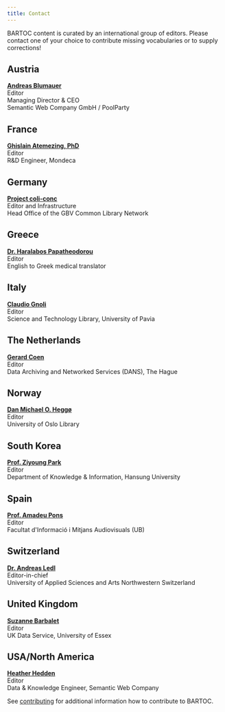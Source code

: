```yaml
---
title: Contact
---
```


BARTOC content is curated by an international group of editors. Please contact one of your choice to contribute missing vocabularies or to supply corrections!

<div class="row">
<div class="col">
<h2>Austria</h2>

**[Andreas Blumauer](https://www.poolparty.biz/semantic-web-company-gmbh/)**\
Editor\
Managing Director &amp; CEO\
Semantic Web Company GmbH / PoolParty

</div>

<div class="col">
<h2>France</h2>

**[Ghislain Atemezing, PhD](http://linkedvocabs.org/perso/index.html)**\
Editor\
R&amp;D Engineer, Mondeca

</div>

<div class="col">
<h2>Germany</h2>

**[Project coli-conc](https://coli-conc.gbv.de/)**\
Editor and Infrastructure\
Head Office of the GBV Common Library Network

</div>
</div>

<div class="row">
<div class="col">
<h2>Greece</h2>

**[Dr. Haralabos Papatheodorou](http://www.linkedin.com/in/haralabospapatheodorou)**\
Editor\
English to Greek medical translator

</div>

<div class="col">
<h2>Italy</h2>

**[Claudio Gnoli](http://www-dimat.unipv.it/gnoli/)**\
Editor\
Science and Technology Library, University of Pavia

</div>

<div class="col">
<h2>The Netherlands</h2>

**[Gerard Coen](https://dans.knaw.nl/en/about/organisation-and-policy/staff/coen)**\
Editor\
Data Archiving and Networked Services (DANS), The Hague

</div>
</div>


<div class="row">
<div class="col">

<h2>Norway</h2>

**[Dan Michael O. Heggø](http://www.ub.uio.no/english/about/people/ureal/urealundervisning/dmheggo/)**\
Editor\
University of Oslo Library

</div>

<div class="col">
<h2>South Korea</h2>

**[Prof. Ziyoung Park](http://www.hansung.ac.kr/web/kis/508593)**\
Editor\
Department of Knowledge &amp; Information, Hansung University

</div>

<div class="col">
<h2>Spain</h2>

**[Prof. Amadeu Pons](https://fbd.ub.edu/directori/ficha10)**\
Editor\
Facultat d'Informació i Mitjans Audiovisuals (UB)

</div>
</div>

<div class="row">
<div class="col">
<h2>Switzerland</h2>

**[Dr. Andreas Ledl](https://www.fhnw.ch/de/personen/andreas-ledl)**\
Editor-in-chief\
University of Applied Sciences and Arts Northwestern Switzerland

</div>

<div class="col">
<h2>United Kingdom</h2>

**[Suzanne Barbalet](http://www.data-archive.ac.uk/about/staff?sid=sbarba)**\
Editor\
UK Data Service, University of Essex

</div>

<div class="col">
<h2>USA/North America</h2>

**[Heather Hedden](http://www.hedden-information.com/about/)**\
Editor\
Data & Knowledge Engineer, Semantic Web Company

</div>
</div>

See [contributing](/contributing) for additional information how to contribute to BARTOC.
